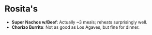 # Rosita's

- **Super Nachos w/Beef**: Actually ~3 meals; reheats surprisingly well.
- **Chorizo Burrito**: Not as good as Los Agaves, but fine for dinner.
